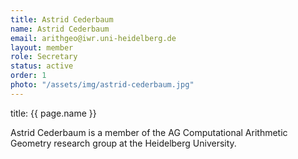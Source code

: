 ```yaml
---
title: Astrid Cederbaum
name: Astrid Cederbaum
email: arithgeo@iwr.uni-heidelberg.de
layout: member
role: Secretary
status: active
order: 1
photo: "/assets/img/astrid-cederbaum.jpg"
---
```

title: {{ page.name }}

Astrid Cederbaum is a member of the AG Computational Arithmetic Geometry research group at the Heidelberg University.